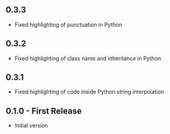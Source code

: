 ## 0.3.3
* Fixed highlighting of punctuation in Python

## 0.3.2
* Fixed highlighting of class name and inheritance in Python

## 0.3.1
* Fixed highlighting of code inside Python string interpolation

## 0.1.0 - First Release
* Initial version
